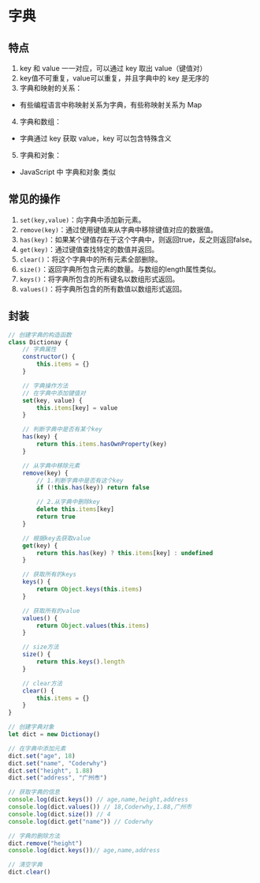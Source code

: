 # 字典

## 特点
1. key 和 value 一一对应，可以通过 key 取出 value（键值对）
2. key值不可重复，value可以重复，并且字典中的 key 是无序的
3. 字典和映射的关系： 
- 有些编程语言中称映射关系为字典，有些称映射关系为 Map
4. 字典和数组：
- 字典通过 key 获取 value，key 可以包含特殊含义
5. 字典和对象：
- JavaScript 中 字典和对象 类似

## 常见的操作
1. `set(key,value)`：向字典中添加新元素。 
2. `remove(key)`：通过使用键值来从字典中移除键值对应的数据值。 
3. `has(key)`：如果某个键值存在于这个字典中，则返回true，反之则返回false。 
4. `get(key)`：通过键值查找特定的数值并返回。 
5. `clear()`：将这个字典中的所有元素全部删除。 
6. `size()`：返回字典所包含元素的数量。与数组的length属性类似。 
7. `keys()`：将字典所包含的所有键名以数组形式返回。 
8. `values()`：将字典所包含的所有数值以数组形式返回。

## 封装
```js
// 创建字典的构造函数
class Dictionay {
    // 字典属性
    constructor() {
        this.items = {}
    }

    // 字典操作方法
    // 在字典中添加键值对
    set(key, value) {
        this.items[key] = value
    }

    // 判断字典中是否有某个key
    has(key) {
        return this.items.hasOwnProperty(key)
    }

    // 从字典中移除元素
    remove(key) {
        // 1.判断字典中是否有这个key
        if (!this.has(key)) return false

        // 2.从字典中删除key
        delete this.items[key]
        return true
    }

    // 根据key去获取value
    get(key) {
        return this.has(key) ? this.items[key] : undefined
    }

    // 获取所有的keys
    keys() {
        return Object.keys(this.items)
    }

    // 获取所有的value
    values() {
        return Object.values(this.items)
    }

    // size方法
    size() {
        return this.keys().length
    }

    // clear方法
    clear() {
        this.items = {}
    }
}

// 创建字典对象
let dict = new Dictionay()

// 在字典中添加元素
dict.set("age", 18)
dict.set("name", "Coderwhy")
dict.set("height", 1.88)
dict.set("address", "广州市")

// 获取字典的信息
console.log(dict.keys()) // age,name,height,address
console.log(dict.values()) // 18,Coderwhy,1.88,广州市
console.log(dict.size()) // 4
console.log(dict.get("name")) // Coderwhy

// 字典的删除方法
dict.remove("height")
console.log(dict.keys())// age,name,address

// 清空字典
dict.clear()
```
